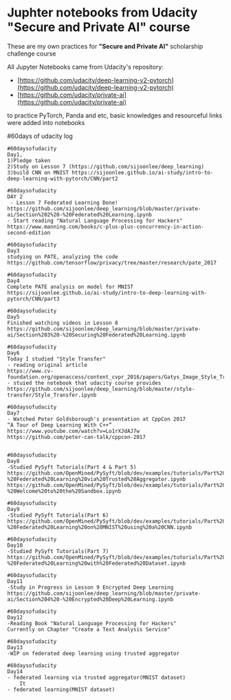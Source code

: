 # Juphter notebooks from Udacity "Secure and Private AI" course 

These are my own practices for **"Secure and Private AI"** scholarship challenge course

All Jupyter Notebooks came from Udacity's repository:  
- [https://github.com/udacity/deep-learning-v2-pytorch](https://github.com/udacity/deep-learning-v2-pytorch)
- [https://github.com/udacity/private-ai](https://github.com/udacity/private-ai)

to practice PyTorch, Panda and etc, basic knowledges and resourceful links were added into notebooks

#60days of udacity log

```
#60daysofudacity
Day1, 
1)Pledge taken
2)Study on Lesson 7 (https://github.com/sijoonlee/deep_learning)
3)build CNN on MNIST https://sijoonlee.github.io/ai-study/intro-to-deep-learning-with-pytorch/CNN/part2

#60daysofudacity
DAY 2  
 - Lesson 7 Federated Learning Done!  
https://github.com/sijoonlee/deep_learning/blob/master/private-ai/Section%202%20-%20Federated%20Learning.ipynb  
- Start reading "Natural Language Processing for Hackers"  
https://www.manning.com/books/c-plus-plus-concurrency-in-action-second-edition

#60daysofudacity
Day3
studying on PATE, analyzing the code
https://github.com/tensorflow/privacy/tree/master/research/pate_2017

#60daysofudacity
Day4
Complete PATE analysis on model for MNIST
https://sijoonlee.github.io/ai-study/intro-to-deep-learning-with-pytorch/CNN/part3

#60daysofudacity
Day5
Finished watching videos in Lesson 8
https://github.com/sijoonlee/deep_learning/blob/master/private-ai/Section%203%20-%20Securing%20Federated%20Learning.ipynb

#60daysofudacity
Day6
Today I studied "Style Transfer"
- reading original article
https://www.cv-foundation.org/openaccess/content_cvpr_2016/papers/Gatys_Image_Style_Transfer_CVPR_2016_paper.pdf
- stuied the notebook that udacity course provides
https://github.com/sijoonlee/deep_learning/blob/master/style-transfer/Style_Transfer.ipynb

#60daysofudacity
Day7
- Watched Peter Goldsborough's presentation at CppCon 2017
“A Tour of Deep Learning With C++”
https://www.youtube.com/watch?v=Lo1rXJdAJ7w
https://github.com/peter-can-talk/cppcon-2017


#60daysofudacity
Day8
-Studied PySyft Tutorials(Part 4 & Part 5)  https://github.com/OpenMined/PySyft/blob/dev/examples/tutorials/Part%204%20-%20Federated%20Learning%20via%20Trusted%20Aggregator.ipynb
https://github.com/OpenMined/PySyft/blob/dev/examples/tutorials/Part%205%20-%20Welcome%20to%20the%20Sandbox.ipynb

#60daysofudacity
Day9
-Studied PySyft Tutorials(Part 6) 
https://github.com/OpenMined/PySyft/blob/dev/examples/tutorials/Part%206%20-%20Federated%20Learning%20on%20MNIST%20using%20a%20CNN.ipynb

#60daysofudacity
Day10
-Studied PySyft Tutorials(Part 7)
https://github.com/OpenMined/PySyft/blob/dev/examples/tutorials/Part%207%20-%20Federated%20Learning%20with%20Federated%20Dataset.ipynb

#60daysofudacity
Day11
-Study in Progress in Lesson 9 Encrypted Deep Learning
https://github.com/sijoonlee/deep_learning/blob/master/private-ai/Section%204%20-%20Encrypted%20Deep%20Learning.ipynb

#60daysofudacity
Day12
-Reading Book "Natural Language Processing for Hackers"
Currently on Chapter "Create a Text Analysis Service"

#60daysofudacity
Day13
-WIP on federated deep learning using trusted aggregator

#60daysofudacity
Day14
- federated learning via trusted aggregator(MNIST dataset)
    It
- federated learning(MNIST dataset)

```
